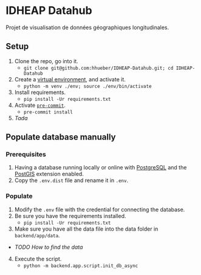 # IDHEAP Datahub

Projet de visualisation de données géographiques longitudinales.

## Setup

1. Clone the repo, go into it.
   - `git clone git@github.com:hhueber/IDHEAP-Datahub.git; cd IDHEAP-Datahub`
2. Create a [virtual environment](https://docs.python.org/3/library/venv.html), and activate it.
   - `python -m venv ./env; source ./env/bin/activate`
3. Install requirements.
   - `pip install -Ur requirements.txt`
4. Activate [`pre-commit`](https://pre-commit.com/).
   - `pre-commit install`
5. _Tada_

## Populate database manually

### Prerequisites

1. Having a database running locally or online with [PostgreSQL](https://www.postgresql.org/) and the [PostGIS](https://postgis.net/) extension enabled.
2. Copy the `.env.dist` file and rename it in `.env`.

### Populate

1. Modify the `.env` file with the credential for connecting the database.
2. Be sure you have the requirements installed.
   - `pip install -Ur requirements.txt`
3. Make sure you have all the data file into the data folder in `backend/app/data`.
  - _TODO How to find the data_
4. Execute the script.
   - `python -m backend.app.script.init_db_async`
